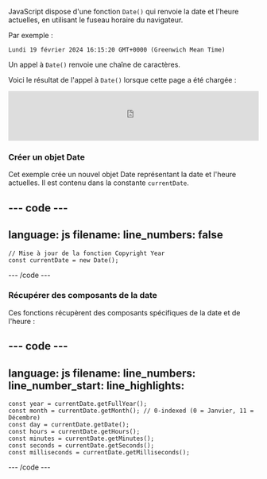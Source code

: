 JavaScript dispose d'une fonction `Date()` qui renvoie la date et l'heure actuelles, en utilisant le fuseau horaire du navigateur.

Par exemple :

`Lundi 19 février 2024 16:15:20 GMT+0000 (Greenwich Mean Time)`

Un appel à `Date()` renvoie une chaîne de caractères.

Voici le résultat de l'appel à `Date()` lorsque cette page a été chargée :

<iframe src="https://editor.raspberrypi.org/fr-FR/embed/viewer/comic-character-date" width="100%" height="100" frameborder="0" marginwidth="0" marginheight="0" allowfullscreen> </iframe>

### Créer un objet Date

Cet exemple crée un nouvel objet Date représentant la date et l'heure actuelles. Il est contenu dans la constante `currentDate`.

--- code ---
---
language: js
filename: 
line_numbers: false
---

    // Mise à jour de la fonction Copyright Year
    const currentDate = new Date();

--- /code ---

### Récupérer des composants de la date

Ces fonctions récupèrent des composants spécifiques de la date et de l'heure :

--- code ---
---
language: js
filename: 
line_numbers: 
line_number_start: 
line_highlights: 
---

    const year = currentDate.getFullYear();
    const month = currentDate.getMonth(); // 0-indexed (0 = Janvier, 11 = Décembre)
    const day = currentDate.getDate();
    const hours = currentDate.getHours();
    const minutes = currentDate.getMinutes();
    const seconds = currentDate.getSeconds();
    const milliseconds = currentDate.getMilliseconds();

--- /code ---